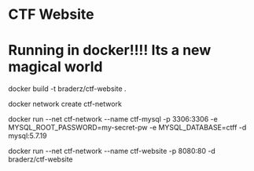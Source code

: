 # CTF Website

# Running in docker!!!! Its a new magical world

docker build -t braderz/ctf-website .

docker network create ctf-network

docker run --net ctf-network --name ctf-mysql -p 3306:3306 -e MYSQL_ROOT_PASSWORD=my-secret-pw -e MYSQL_DATABASE=ctff -d mysql:5.7.19

docker run --net ctf-network --name ctf-website -p 8080:80 -d braderz/ctf-website



